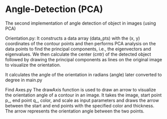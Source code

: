# Angle-Detection (PCA)

The second implementation of angle detection of object in images (using PCA)

Orientation.py:
It constructs a data array (data_pts) with the (x, y) coordinates of the contour points and then performs PCA analysis on the data points to find the principal components, i.e., the eigenvectors and eigenvalues. We then calculate the center (cntr) of the detected object followed by drawing the principal components as lines on the original image to visualize the orientation.

It calculates the angle of the orientation in radians (angle) later converted to degree in main.py

Find Axes.py
The drawAxis function is used to draw an arrow to visualize the orientation angle of a contour in an image. It takes the image, start point p_, end point q_, color, and scale as input parameters and draws the arrow between the start and end points with the specified color and thickness. The arrow represents the orientation angle between the two points.
